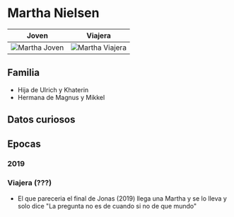 # Martha Nielsen

| Joven | Viajera
| --- | ---
| <img src="https://vignette.wikia.nocookie.net/dark-netflix/images/6/65/Profile_-_Martha.JPG/revision/latest/scale-to-width-down/350?cb=20180113201515" alt="Martha Joven"> | <img src="https://vignette.wikia.nocookie.net/dark-netflix/images/2/29/Martha_Nielsen_from_ar.png/revision/latest/scale-to-width-down/304?cb=20190625025511" alt="Martha Viajera">

## Familia

* Hija de Ulrich y Khaterin
* Hermana de Magnus y Mikkel

## Datos curiosos

## Epocas

### 2019

### Viajera (???)
* El que pareceria el final de Jonas (2019) llega una Martha y se lo lleva y solo dice "La pregunta no es de cuando si no de que mundo"


